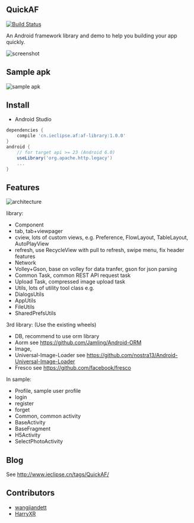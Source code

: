 ## QuickAF

[![Build Status](https://travis-ci.org/Jamling/QuickAF.svg?branch=master)](https://travis-ci.org/Jamling/QuickAF)

An Android framework library and demo to help you building your app quickly.

![screenshot](https://raw.githubusercontent.com/Jamling/QuickAF/master/screenshot/sample1.0.0.gif)


## Sample apk
![sample apk](https://raw.githubusercontent.com/Jamling/QuickAF/master/screenshot/qr_quickaf.png)

## Install

- Android Studio

```gradle
dependencies {
    compile 'cn.ieclipse.af:af-library:1.0.0'
}
android {
    // for target api >= 23 (Android 6.0)
    useLibrary('org.apache.http.legacy')
    ...
}
```

## Features
![architecture](https://raw.githubusercontent.com/Jamling/QuickAF/master/screenshot/struct.png)

library:

- Component
 - tab, tab+viewpager
 - cview, lots of custom views, e.g. Preference, FlowLayout, TableLayout, AutoPlayView
 - refresh, use RecycleView with pull to refresh, swipe menu, fix header features
- Network
 - Volley+Gson, base on volley for data tranfer, gson for json parsing
 - Common Task, common REST API request task
 - Upload Task, compressed image upload task
- Utils, lots of utility tool class e.g.
 - DialogsUtils
 - AppUtils
 - FileUtils
 - SharedPrefsUtils

3rd library: (Use the existing wheels)

- DB, recommend to use orm library
 - Aorm see https://github.com/Jamling/Android-ORM
- Image, 
 - Universal-Image-Loader see https://github.com/nostra13/Android-Universal-Image-Loader
 - Fresco see https://github.com/facebook/fresco

In sample:

- Profile, sample user profile 
 - login
 - register
 - forget
- Common, common activity
 - BaseActivity
 - BaseFragment
 - H5Activity
 - SelectPhotoActivity

## Blog
See http://www.ieclipse.cn/tags/QuickAF/

## Contributors

- [wangjiandett](https://github.com/wangjiandett)
- [HarryXR](https://github.com/HarryXR)
